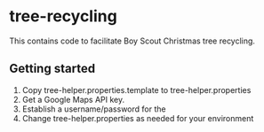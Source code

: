 # tree-recycling
This contains code to facilitate Boy Scout Christmas tree recycling.

## Getting started

1. Copy tree-helper.properties.template to tree-helper.properties
2. Get a Google Maps API key.
3. Establish a username/password for the 
3. Change tree-helper.properties as needed for your environment
